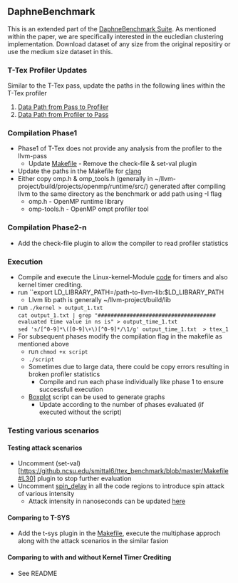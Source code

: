 ## DaphneBenchmark
This is an extended part of the [DaphneBenchmark Suite](https://github.com/esa-tu-darmstadt/daphne-benchmark). As mentioned within the paper, we are specifically interested in the eucledian clustering implementation. Download dataset of any size from the original repositiry or use the medium size dataset in this.

### T-Tex Profiler Updates

Similar to the T-Tex pass, update the paths in the following lines within the T-Tex profiler

1. [Data Path from Pass to Profiler](https://github.ncsu.edu/smittal6/ttex_benchmark/blob/master/ttex_pass_update.cpp#L15)
2. [Data Path from Profiler to Pass](https://github.ncsu.edu/smittal6/ttex_benchmark/blob/master/ttex_pass_update.cpp#L1399)

### Compilation Phase1

* Phase1 of T-Tex does not provide any analysis from the profiler to the llvm-pass
  * Update [Makefile](https://github.ncsu.edu/smittal6/ttex_benchmark/blob/master/Makefile#L30) - Remove the check-file & set-val plugin
* Update the paths in the Makefile for [clang](https://github.ncsu.edu/smittal6/ttex_benchmark/blob/master/Makefile#L10)
* Either copy omp.h & omp_tools.h (generally in ~/llvm-project/build/projects/openmp/runtime/src/) generated after compiling llvm to the same directory as the benchmark or add path using -I flag
  * omp.h - OpenMP runtime library
  * omp-tools.h - OpenMP ompt profiler tool 
 
### Compilation Phase2-n

* Add the check-file plugin to allow the compiler to read profiler statistics

### Execution

* Compile and execute the Linux-kernel-Module [code](https://github.ncsu.edu/smittal6/ttex_kernel) for timers and also kernel timer crediting.
* run ``export LD_LIBRARY_PATH=/path-to-llvm-lib:$LD_LIBRARY_PATH
  * Llvm lib path is generally ~/llvm-project/build/lib
* run ``./kernel > output_1.txt`` \
    ``cat output_1.txt | grep "##################################### evaluated time value in ns is" > output_time_1.txt`` \
    ``sed 's/[^0-9]*\([0-9]\+\)[^0-9]*/\1/g' output_time_1.txt  > ttex_1``
* For subsequent phases modify the compilation flag in the makefile as mentioned above
  * run ``chmod +x script``
  * ``./script``
  * Sometimes due to large data, there could be copy errors resulting in broken profiler statistics
    * Compile and run each phase individually like phase 1 to ensure successfull execution
  * [Boxplot](https://github.ncsu.edu/smittal6/ttex_benchmark/blob/master/boxplot_2) script can be used to generate graphs
    * Update according to the number of phases evaluated (if executed without the script)
   
### Testing various scenarios

#### Testing attack scenarios
 * Uncomment (set-val)[https://github.ncsu.edu/smittal6/ttex_benchmark/blob/master/Makefile#L30] plugin to stop further evaluation 
 * Uncomment [spin_delay](https://github.ncsu.edu/smittal6/ttex_benchmark/blob/master/ttex_pass_update.cpp#L364) in all the code regions to introduce spin attack of various intensity
   * Attack intensity in nanoseconds can be updated [here](https://github.ncsu.edu/smittal6/ttex_benchmark/blob/master/ttex_pass_update.h#L35)
#### Comparing to T-SYS
 * Add the t-sys plugin in the [Makefile]((https://github.ncsu.edu/smittal6/ttex_benchmark/blob/master/Makefile#L30)), execute the multiphase approch along with the attack scenarios in the similar fasion
#### Comparing to with and without Kernel Timer Crediting
 * See README   
